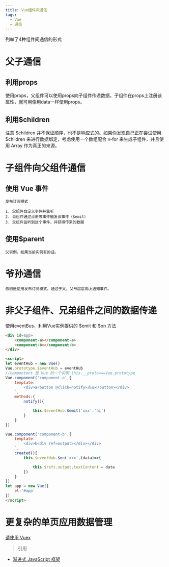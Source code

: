 ```yaml
---
title: Vue组件间通信
tags:
  - Vue
  - 通信
---
```


列举了4种组件间通信的形式

<!-- more -->

# 父子通信

## 利用props

使用props，父组件可以使用props向子组件传递数据。子组件在props上注册该属性，就可用像用data一样使用props。

## 利用$children

注意 $children 并不保证顺序，也不是响应式的。如果你发现自己正在尝试使用 $children 来进行数据绑定，考虑使用一个数组配合 v-for 来生成子组件，并且使用 Array 作为真正的来源。

# 子组件向父组件通信

## 使用 Vue 事件

    发布订阅模式

    1. 父组件自定义事件并监听
    2. 自组件通过点击等事件触发该事件（$emit）
    3. 父组件监听到这个事件，并获得传来的数据

## 使用$parent

    父实例，如果当前实例有的话。

# 爷孙通信

    依旧是使用发布订阅模式。通过子父，父爷层层向上通知事件。

# 非父子组件、兄弟组件之间的数据传递

使用eventBus，利用Vue实例提供的 $emit 和 $on 方法

```html
<div id=app>
    <component-a></component-a>
    <component-b></component-b>
</div>

<script>
let eventHub = new Vue()
Vue.prototype.$eventHub = eventHub
//compontent 是 Vue 的一个实例 this.__proto===Vue.prototype
Vue.component('component-a',{
    template:`
        <div>a<button @click=notify>点击</button></div>
    `,
    methods:{
        notify(){

            this.$eventHub.$emit('xxx','hi')
        }
    }
})

Vue.component('component-b',{
    template:`
        <div>b<div ref=output></div></div>
    `,
    created(){
        this.$eventHub.$on('xxx',(data)=>{

            this.$refs.output.textContent = data
        })
    }
})
let app = new Vue({
    el:'#app'
})
</script>
```

# 更复杂的单页应用数据管理

[请使用 Vuex](https://jiangnana.fun/2019/04/02/Vuex-%E5%B0%8F%E8%AE%B0/)

> 引用
- [渐进式
JavaScript 框架](https://cn.vuejs.org/)
